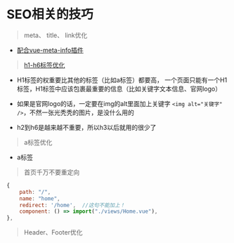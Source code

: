# SEO相关的技巧

> meta、 title、 link优化

- [配合vue-meta-info插件](https://zhuanlan.zhihu.com/p/29148760?group_id=890298677627879424)

> [h1-h6标签优化](https://www.xiuzhanwang.com/bcyy/2710.html)

- H1标签的权重要比其他的标签（比如a标签）都要高， 一个页面只能有一个H1标签，H1标签中应该包裹最重要的信息（比如关键字文本信息、官网logo）

- 如果是官网logo的话，一定要在img的alt里面加上关键字 `<img alt="关键字" />`，不然一张光秃秃的图片，是没什么用的

- h2到h6是越来越不重要，所以h3以后就用的很少了

> a标签优化

- a标签

> 首页千万不要重定向

```js
{
    path: "/",
    name: "home",
    redirect: '/home',  //这句不能加上！
    component: () => import("./views/Home.vue"),
},
```

> Header、Footer优化
